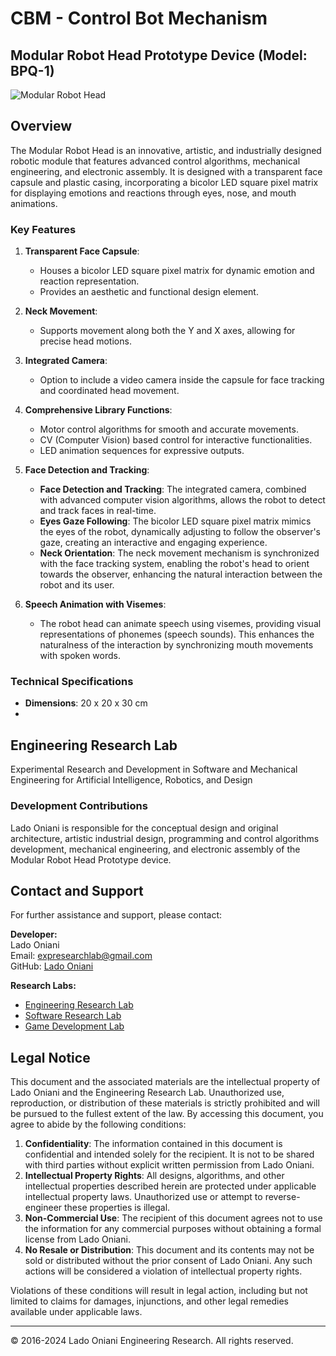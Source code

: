 # CBM - Control Bot Mechanism
## Modular Robot Head Prototype Device (Model: BPQ-1)

![Modular Robot Head](https://github.com/Engineering-Research-Lab/Modular-Robot-Head/blob/main/image/cbm-robot-modular-head-(3).png)

<!--
![Modular Robot Head](https://github.com/Engineering-Research-Lab/Modular-Robot-Head/blob/main/image/cbm-robot-modular-head-(1).png)
![Modular Robot Head](https://github.com/Engineering-Research-Lab/Modular-Robot-Head/blob/main/image/cbm-robot-modular-head-(2).png)
![Modular Robot Head](https://github.com/Engineering-Research-Lab/Modular-Robot-Head/blob/main/image/modular-robot-head.png) --->

## Overview

The Modular Robot Head is an innovative, artistic, and industrially designed robotic module that features advanced control algorithms, mechanical engineering, and electronic assembly. It is designed with a transparent face capsule and plastic casing, incorporating a bicolor LED square pixel matrix for displaying emotions and reactions through eyes, nose, and mouth animations. 

### Key Features

1. **Transparent Face Capsule**: 
   - Houses a bicolor LED square pixel matrix for dynamic emotion and reaction representation.
   - Provides an aesthetic and functional design element.

2. **Neck Movement**:
   - Supports movement along both the Y and X axes, allowing for precise head motions.

3. **Integrated Camera**:
   - Option to include a video camera inside the capsule for face tracking and coordinated head movement.

4. **Comprehensive Library Functions**:
   - Motor control algorithms for smooth and accurate movements.
   - CV (Computer Vision) based control for interactive functionalities.
   - LED animation sequences for expressive outputs.

5. **Face Detection and Tracking**:
   - **Face Detection and Tracking**: The integrated camera, combined with advanced computer vision algorithms, allows the robot to detect and track faces in real-time.
   - **Eyes Gaze Following**: The bicolor LED square pixel matrix mimics the eyes of the robot, dynamically adjusting to follow the observer's gaze, creating an interactive and engaging experience.
   - **Neck Orientation**: The neck movement mechanism is synchronized with the face tracking system, enabling the robot's head to orient towards the observer, enhancing the natural interaction between the robot and its user.

6. **Speech Animation with Visemes**:
   - The robot head can animate speech using visemes, providing visual representations of phonemes (speech sounds). This enhances the naturalness of the interaction by synchronizing mouth movements with spoken words.


### Technical Specifications

- **Dimensions**: 20 x 20 x 30 cm
- 
## Engineering Research Lab
Experimental Research and Development in Software and Mechanical Engineering for Artificial Intelligence, Robotics, and Design

<!--
### Development Contributions

- **Conceptual Design & Original Architecture**: Lado Oniani  
- **Artistic Industrial Design**: Lado Oniani
- **Programming & Control Algorithms Development**: Lado Oniani
- **Mechanical Engineering**: Lado Oniani
- **Electronic Assembly**: Lado Oniani
--->

### Development Contributions

Lado Oniani is responsible for the conceptual design and original architecture, artistic industrial design, programming and control algorithms development, mechanical engineering, and electronic assembly of the Modular Robot Head Prototype device.

## Contact and Support

For further assistance and support, please contact:

**Developer:**  
Lado Oniani  
Email: [expresearchlab@gmail.com](mailto:expresearchlab@gmail.com)  
GitHub: [Lado Oniani](https://github.com/ladooniani)

**Research Labs:**  
- [Engineering Research Lab](https://github.com/Engineering-Research-Lab)
- [Software Research Lab](https://github.com/Software-Research-Lab)
- [Game Development Lab](https://github.com/Game-Development-Lab)

## Legal Notice

This document and the associated materials are the intellectual property of Lado Oniani and the Engineering Research Lab. Unauthorized use, reproduction, or distribution of these materials is strictly prohibited and will be pursued to the fullest extent of the law. By accessing this document, you agree to abide by the following conditions:

1. **Confidentiality**: The information contained in this document is confidential and intended solely for the recipient. It is not to be shared with third parties without explicit written permission from Lado Oniani.
2. **Intellectual Property Rights**: All designs, algorithms, and other intellectual properties described herein are protected under applicable intellectual property laws. Unauthorized use or attempt to reverse-engineer these properties is illegal.
3. **Non-Commercial Use**: The recipient of this document agrees not to use the information for any commercial purposes without obtaining a formal license from Lado Oniani.
4. **No Resale or Distribution**: This document and its contents may not be sold or distributed without the prior consent of Lado Oniani. Any such actions will be considered a violation of intellectual property rights.

Violations of these conditions will result in legal action, including but not limited to claims for damages, injunctions, and other legal remedies available under applicable laws.

---

© 2016-2024 Lado Oniani Engineering Research. All rights reserved.
